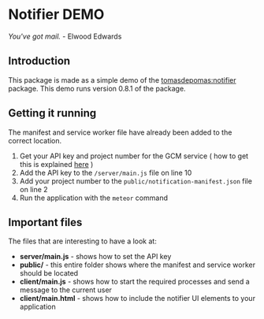 Notifier DEMO
=============
*You've got mail.* - Elwood Edwards

Introduction
------------

This package is made as a simple demo of the [tomasdepomas:notifier](https://github.com/TomasDePomas/notifier) package.
This demo runs version 0.8.1 of the package.

Getting it running
------------------

The manifest and service worker file have already been added to the correct location.

1. Get your API key and project number for the GCM service ( how to get this is explained [here](https://github.com/TomasDePomas/notifier/blob/master/docs/GCM-Configuration.md) )
2. Add the API key to the ``/server/main.js`` file on line 10
3. Add your project number to the ``public/notification-manifest.json`` file on line 2
4. Run the application with the ``meteor`` command

Important files
---------------

The files that are interesting to have a look at:
- __server/main.js__ - shows how to set the API key
- __public/__ - this entire folder shows where the manifest and service worker should be located
- __client/main.js__ - shows how to start the required processes and send a message to the current user
- __client/main.html__ - shows how to include the notifier UI elements to your application